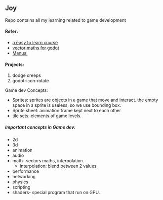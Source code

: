 ## Joy
Repo contains all my learning related to game development


#### Refer:
- [a easy to learn course  ](https://gdquest.github.io/learn-gdscript/?ref=godot-docs#course/lesson-1-what-code-is-like/lesson.tres)
- [vector maths for godot](https://docs.godotengine.org/en/stable/tutorials/math/vector_math.html#doc-vector-math)
- [Manual](https://docs.godotengine.org/en/stable/tutorials/best_practices/index.html)

#### Projects:
1. dodge creeps
2. godot-icon-rotate

Game dev Concepts:

- Sprites: sprites are objects in a game that move and interact. the empty space in a sprite is useless, so we use bounding box.
- Sprite sheet: animation frame kept next to each other
- tile sets: elements of game levels.

##### Important concepts in Game dev:
-   2d
-   3d
-   animation
-   audio
-   math- vectors maths, interpolation.
    - interpolation: blend between 2 values
-   performance
-   networking
-   physics
-   scripting
-   shaders- special program that run on GPU.



